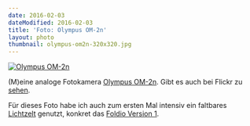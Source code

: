```yaml
---
date: 2016-02-03
dateModified: 2016-02-03
title: 'Foto: Olympus OM-2n'
layout: photo
thumbnail: olympus-om2n-320x320.jpg
---
```


[![Olympus OM-2n]({{site.baseUrl}}/img/olympus-om2n-1280x960.jpg "Olympus OM-2n")]({{site.baseUrl}}/img/olympus-om2n-1280x960.jpg "Direktlink")

(M)eine analoge Fotokamera [Olympus OM-2n][link1]. Gibt es auch bei Flickr zu [sehen][link4].

Für dieses Foto habe ich auch zum ersten Mal intensiv ein faltbares [Lichtzelt][link2] genutzt, konkret das [Foldio Version 1][link2].

[link1]: https://de.wikipedia.org/wiki/Olympus_OM-2#Olympus_OM-2n
[link2]: https://de.wikipedia.org/wiki/Lichtzelt
[link3]: http://orangemonkie.com/foldio1/
[link4]: https://flic.kr/p/DFmHvw